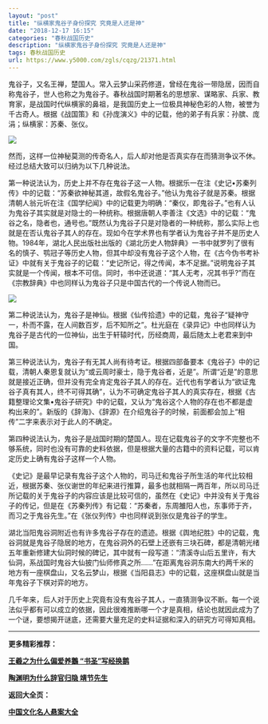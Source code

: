 ```yaml
---
layout: "post"
title: "纵横家鬼谷子身份探究 究竟是人还是神"
date: "2018-12-17 16:15"
categories: "春秋战国历史"
description: "纵横家鬼谷子身份探究 究竟是人还是神"
tags: 春秋战国历史
url: https://www.y5000.com/zgls/cqzg/21371.html
---
```






鬼谷子，又名王禅，楚国人。常入云梦山采药修道，曾经在鬼谷一带隐居，因而自称鬼谷子，世人也称之为鬼谷子。春秋战国时期著名的思想家、谋略家、兵家、教育家，是战国时代纵横家的鼻祖，是我国历史上一位极具神秘色彩的人物，被誉为千古奇人。根据《战国策》和《孙庞演义》中的记载，他的弟子有兵家：孙膑、庞涓；纵横家：苏秦、张仪。

![](https://img.y5000.com/uploads/allimg/170511/11-1F5110930362U.jpg)

然而，这样一位神秘莫测的传奇名人，后人却对他是否真实存在而猜测争议不休。经过总结大致可以归纳为以下几种说法。

第一种说法认为，历史上并不存在鬼谷子这一人物。根据乐一在注《史记•苏秦列传》中的记载：“苏秦欲神秘其道，故假名鬼谷子。”他认为鬼谷子就是苏秦。根据清朝人翁元圻在注《国学纪闻》中的记载更为明确：“秦仪，即鬼谷子。”也有人认为鬼谷子其实就是对隐士的一种统称。根据唐朝人李善注《文选》中的记载：“鬼谷之名，隐者也，通号也。”既然认为鬼谷子只是对隐者的一种统称，那么实际上也就是在否认鬼谷子其人的存在。现如今在学术界也有学者认为鬼谷子并不是历史人物。1984年，湖北人民出版社出版的《湖北历史人物辞典》一书中就罗列了很有名的慎子、鹗冠子等历史人物，但其中却没有鬼谷子这个人物，在《古今伪书考补证》中就有关于鬼谷子的记载：“史记所记，得之传闻，本不足据。”说明鬼谷子其实就是一个传闻，根本不可信。同时，书中还说道：“其人无考，况其书乎?”而在《宗教辞典》中也同样认为鬼谷子只是中国古代的一个传说人物而已。

![](https://img.y5000.com/uploads/allimg/170511/11-1F511093103X9.jpg)

第二种说法认为，鬼谷子是神仙。根据《仙传拾遗》中的记载，鬼谷子“疑神守一，朴而不露，在人间数百岁，后不知所之”。杜光庭在《录异记》中也同样认为鬼谷子是古代的一位神仙，出生于轩辕时代，历经商周，最后随太上老君来到中国。

第三种说法认为，鬼谷子有无其人尚有待考证。根据四部备要本《鬼谷子》中的记载，清朝人秦恩复就认为“或云周时豪士，隐于鬼谷者，近是”。所谓“近是”的意思就是接近正确，但并没有完全肯定鬼谷子其人的存在。近代也有学者认为“欲证鬼谷子真有其人，终不可得其确”，认为不可确定鬼谷子其人的真实存在，根据《古籍整理论文集•鬼谷子研究》中的记载，又认为“鬼谷这个人物的存在也不都是虚构出来的”。新版的《辞海》、《辞源》在介绍鬼谷子的时候，前面都会加上“相传”二字来表示对于此人的不确定。

第四种说法认为，鬼谷子是战国时期的楚国人。现在记载鬼谷子的文字不完整也不够系统，同时也没有可靠的史料依据，但是根据大量的古籍中的资料记载，可以肯定历史上确有鬼谷子这样一个人物。

《史记》是最早记录有鬼谷子这个人物的，司马迁和鬼谷子所生活的年代比较相近，根据苏秦、张仪谢世的年纪来进行推算，最多也就相隔一两百年，所以司马迁所记载的关于鬼谷子的内容应该是比较可信的，虽然在《史记》中并没有关于鬼谷子的传记，但是在《苏秦列传》有记载：“苏秦者，东周雒阳人也，东事师于齐，而习之于鬼谷先生。”在《张仪列传》中也同样说到张仪是鬼谷子的学生。

湖北当阳鬼谷洞附近也有许多鬼谷子存在的遗迹。根据《舆地纪胜》中的记载，鬼谷洞就是鬼谷子隐居的地方，在鬼谷洞外的石壁上还嵌有三块石碑，都是清朝光绪五年重新修建大仙洞时候的碑记，其中就有一段写道：“清溪寺山后五里许，有大仙洞，系战国时鬼谷大仙披门仙师修真之所……”在距离鬼谷洞东南大约两千米的地方有一座棋盘山，又名云梦山，根据《当阳县志》中的记载，这座棋盘山就是当年鬼谷子下棋对弈的地方。

几千年来，后人对于历史上究竟有没有鬼谷子其人，一直猜测争议不断。每一个说法似乎都有可以成立的依据，因此很难推断哪一个才是真相，结论也就因此成为了一个谜，要想揭开谜底，还需要大量充足的史料证据和深入的研究方可得知真相。

* * *

**更多精彩推荐：**

**[王羲之为什么偏爱养鵝 “书圣”写经换鹅](https://www.y5000.com/zgls/sglj/21373.html)**

**[陶渊明为什么辞官归隐 靖节先生](https://www.y5000.com/zgls/sglj/21374.html)**

**返回大全页：**

[**中国文化名人悬案大全**](https://www.y5000.com/zgls/mrzj/21393.html)
